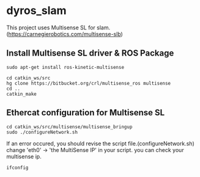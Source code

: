 # dyros_slam

This project uses Multisense SL for slam. (https://carnegierobotics.com/multisense-slb)

## Install Multisense SL driver & ROS Package
```
sudo apt-get install ros-kinetic-multisense

cd catkin_ws/src
hg clone https://bitbucket.org/crl/multisense_ros multisense
cd ..
catkin_make
```

## Ethercat configuration for Multisense SL
```
cd catkin_ws/src/multisense/multisense_bringup
sudo ./configureNetwork.sh
```

If an error occured, you should revise the script file.(configureNetwork.sh)
change 'eth0' -> 'the MultiSense IP' in your script.
you can check your multisense ip.
```
ifconfig
```
